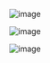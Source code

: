 ![image](https://user-images.githubusercontent.com/101176588/159260710-82adc101-f9ac-4778-a70d-611945abb4fe.png)

![image](https://user-images.githubusercontent.com/101176588/159260742-e2daa0a3-51fb-4fd9-a74c-128b65dd0dc5.png)

![image](https://user-images.githubusercontent.com/101176588/159260850-0e408a20-7a50-474e-a9e8-3a3c035e4b22.png)
